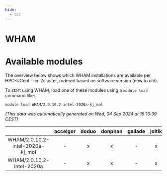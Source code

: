 ```yaml
---
hide:
  - toc
---
```


WHAM
====

# Available modules


The overview below shows which WHAM installations are available per HPC-UGent Tier-2cluster, ordered based on software version (new to old).

To start using WHAM, load one of these modules using a `module load` command like:

```shell
module load WHAM/2.0.10.2-intel-2020a-kj_mol
```

*(This data was automatically generated on Wed, 04 Sep 2024 at 16:16:39 CEST)*  

| |accelgor|doduo|donphan|gallade|joltik|shinx|skitty|
| :---: | :---: | :---: | :---: | :---: | :---: | :---: | :---: |
|WHAM/2.0.10.2-intel-2020a-kj_mol|-|x|x|-|x|-|x|
|WHAM/2.0.10.2-intel-2020a|-|x|x|-|x|-|x|
